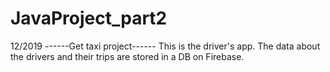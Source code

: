 # JavaProject_part2
12/2019
------Get taxi project------
This is the driver's app. The data about the drivers and their trips are stored in a DB on Firebase.
